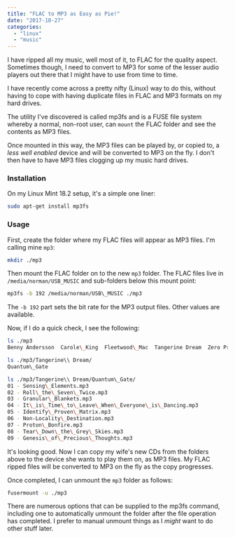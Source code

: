 ```yaml
---
title: "FLAC to MP3 as Easy as Pie!"
date: "2017-10-27"
categories: 
  - "linux"
  - "music"
---
```


I have ripped all my music, well most of it, to FLAC for the quality aspect. Sometimes though, I need to convert to MP3 for some of the lesser audio players out there that I might have to use from time to time.

I have recently come across a pretty nifty (Linux) way to do this, without having to cope with having duplicate files in FLAC and MP3 formats on my hard drives.

The utility I've discovered is called mp3fs and is a FUSE file system whereby a normal, non-root user, can `mount` the FLAC folder and see the contents as MP3 files.

Once mounted in this way, the MP3 files can be played by, or copied to, a _less well enabled_ device and will be converted to MP3 on the fly. I don't then have to have MP3 files clogging up my music hard drives.

### Installation

On my Linux Mint 18.2 setup, it's a simple one liner:

```bash
sudo apt-get install mp3fs
```

### Usage

First, create the folder where my FLAC files will appear as MP3 files. I'm calling mine `mp3`:

```bash
mkdir ./mp3
```

Then mount the FLAC folder on to the new `mp3` folder. The FLAC files live in `/media/norman/USB_MUSIC` and sub-folders below this mount point:

```bash
mp3fs -b 192 /media/norman/USB\_MUSIC ./mp3
```

The `-b 192` part sets the bit rate for the MP3 output files. Other values are available.

Now, if I do a quick check, I see the following:

```bash
ls ./mp3
Benny Andersson  Carole\_King  Fleetwood\_Mac  Tangerine Dream  Zero Project
```

```bash
ls ./mp3/Tangerine\\ Dream/
Quantum\_Gate
```

```bash
ls ./mp3/Tangerine\\ Dream/Quantum\_Gate/
01 - Sensing\_Elements.mp3
02 - Roll\_the\_Seven\_Twice.mp3
03 - Granular\_Blankets.mp3
04 - It\_is\_Time\_to\_Leave\_When\_Everyone\_is\_Dancing.mp3
05 - Identify\_Proven\_Matrix.mp3
06 - Non-Locality\_Destination.mp3
07 - Proton\_Bonfire.mp3
08 - Tear\_Down\_the\_Grey\_Skies.mp3
09 - Genesis\_of\_Precious\_Thoughts.mp3
```

It's looking good. Now I can copy my wife's new CDs from the folders above to the device she wants to play them on, as MP3 files. My FLAC ripped files will be converted to MP3 on the fly as the copy progresses.

Once completed, I can unmount the `mp3` folder as follows:

```bash
fusermount -u ./mp3
```

There are numerous options that can be supplied to the mp3fs command, including one to automatically unmount the folder after the file operation has completed. I prefer to manual unmount things as I _might_ want to do other stuff later.
